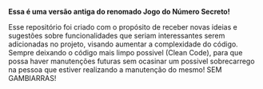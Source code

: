 **Essa é uma versão antiga do renomado Jogo do Número Secreto!**

Esse repositório foi criado com o propósito de receber novas ideias e sugestões sobre funcionalidades que seriam interessantes serem adicionadas no projeto, visando aumentar a complexidade do código. Sempre deixando o código mais limpo possivel (Clean Code), para que possa haver manutenções futuras sem ocasinar um possivel sobrecarrego na pessoa que estiver realizando a manutenção do mesmo!
SEM GAMBIARRAS!
